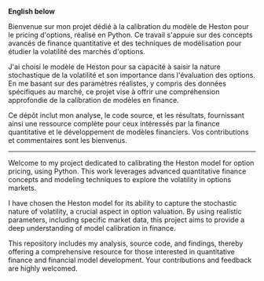 **English below**

Bienvenue sur mon projet dédié à la calibration du modèle de Heston pour le pricing d'options, réalisé en Python. Ce travail s'appuie sur des concepts avancés de finance quantitative et des techniques de modélisation pour étudier la volatilité des marchés d'options.

J'ai choisi le modèle de Heston pour sa capacité à saisir la nature stochastique de la volatilité et son importance dans l'évaluation des options. En me basant sur des paramètres réalistes, y compris des données spécifiques au marché, ce projet vise à offrir une compréhension approfondie de la calibration de modèles en finance.

Ce dépôt inclut mon analyse, le code source, et les résultats, fournissant ainsi une ressource complète pour ceux intéressés par la finance quantitative et le développement de modèles financiers. Vos contributions et commentaires sont les bienvenus.

---

Welcome to my project dedicated to calibrating the Heston model for option pricing, using Python. This work leverages advanced quantitative finance concepts and modeling techniques to explore the volatility in options markets.

I have chosen the Heston model for its ability to capture the stochastic nature of volatility, a crucial aspect in option valuation. By using realistic parameters, including specific market data, this project aims to provide a deep understanding of model calibration in finance.

This repository includes my analysis, source code, and findings, thereby offering a comprehensive resource for those interested in quantitative finance and financial model development. Your contributions and feedback are highly welcomed.
